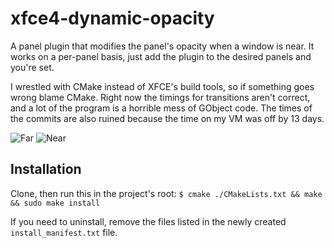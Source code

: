 # xfce4-dynamic-opacity
A panel plugin that modifies the panel's opacity when a window is near. It works on a per-panel basis, just add the plugin to the desired panels and you're set.

I wrestled with CMake instead of XFCE's build tools, so if something goes wrong blame CMake. Right now the timings for transitions aren't correct, and a lot of the program is a horrible mess of GObject code. The times of the commits are also ruined because the time on my VM was off by 13 days.

![Far](https://raw.githubusercontent.com/mhgar/xfce4-dynamic-opacity/master/1.png) ![Near](https://raw.githubusercontent.com/mhgar/xfce4-dynamic-opacity/master/2.png)

## Installation
Clone, then run this in the project's root:
``$ cmake ./CMakeLists.txt && make && sudo make install`` 

If you need to uninstall, remove the files listed in the newly created ``install_manifest.txt`` file. 
